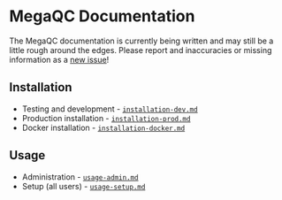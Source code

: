 # MegaQC Documentation

The MegaQC documentation is currently being written and may still
be a little rough around the edges. Please report and inaccuracies
or missing information as a [new issue](https://github.com/ewels/MegaQC/issues/new)!

## Installation

* Testing and development - [`installation-dev.md`](installation-dev.md)
* Production installation - [`installation-prod.md`](installation-prod.md)
* Docker installation - [`installation-docker.md`](installation-docker.md)

## Usage

* Administration - [`usage-admin.md`](usage-admin.md)
* Setup (all users) - [`usage-setup.md`](usage-admin.md)
